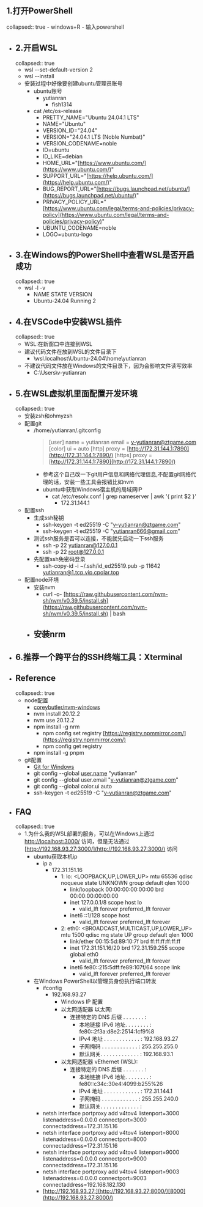 ## 1.打开PowerShell
collapsed:: true
	- windows+R
	- 输入powershell
- ## 2.开启WSL
  collapsed:: true
	- wsl --set-default-version 2
	- wsl --install
	- 安装过程中好像要创建ubuntu管理员账号
		- ubuntu账号
			- yutianran
				- fish1314
		- cat /etc/os-release
			- PRETTY_NAME="Ubuntu 24.04.1 LTS"
			- NAME="Ubuntu"
			- VERSION_ID="24.04"
			- VERSION="24.04.1 LTS (Noble Numbat)"
			- VERSION_CODENAME=noble
			- ID=ubuntu
			- ID_LIKE=debian
			- HOME_URL="[https://www.ubuntu.com/](https://www.ubuntu.com/)"
			- SUPPORT_URL="[https://help.ubuntu.com/](https://help.ubuntu.com/)"
			- BUG_REPORT_URL="[https://bugs.launchpad.net/ubuntu/](https://bugs.launchpad.net/ubuntu/)"
			- PRIVACY_POLICY_URL="[https://www.ubuntu.com/legal/terms-and-policies/privacy-policy](https://www.ubuntu.com/legal/terms-and-policies/privacy-policy)"
			- UBUNTU_CODENAME=noble
			- LOGO=ubuntu-logo
- ## 3.在Windows的PowerShell中查看WSL是否开启成功
  collapsed:: true
	- wsl -l -v
		- NAME            STATE           VERSION
		- Ubuntu-24.04    Running         2
- ## 4.在VSCode中安装WSL插件
  collapsed:: true
	- WSL:在新窗口中连接到WSL
	- 建议代码文件在放到WSL的文件目录下
		- \\wsl.localhost\Ubuntu-24.04\home\yutianran
	- 不建议代码文件放在Windows的文件目录下，因为会影响文件读写效率
		- C:\Users\v-yutianran
- ## 5.在WSL虚拟机里面配置开发环境
  collapsed:: true
	- 安装zsh和ohmyzsh
	- 配置git
		- /home/yutianran/.gitconfig
		  > [user]
		  > 	name = yutianran
		  > 	email = [v-yutianran@ztgame.com](mailto:v-yutianran@ztgame.com)
		  > [color]
		  > 	ui = auto
		  > [http]
		  > 	proxy = [http://172.31.144.1:7890](http://172.31.144.1:7890/)
		  > [https]
		  > 	proxy = [http://172.31.144.1:7890](http://172.31.144.1:7890/)
		  >
			- 参考这个自己改一下git用户信息和网络代理信息,不配置git网络代理的话，安装一些工具会报错比如nvm
			- ubuntu中获取Windows宿主机的局域网IP
				- cat /etc/resolv.conf | grep nameserver | awk '{ print $2 }'
					- 172.31.144.1
	- 配置ssh
		- 生成ssh秘钥
			- ssh-keygen -t ed25519 -C "[v-yutianran@ztgame.com](mailto:v-yutianran@ztgame.com)"
			- ssh-keygen -t ed25519 -C "[yutianran666@gmail.com](mailto:yutianran666@gmail.com)"
		- 测试ssh服务是否可以连接，不能就先启动一下ssh服务
			- ssh -p 22 yutianran@127.0.0.1
			- ssh -p 22 root@127.0.0.1
		- 先配置ssh免密码登录
			- ssh-copy-id -i ~/.ssh/id_ed25519.pub -p 11642 [yutianran@1.tcp.vip.cpolar.top](mailto:yutianran@1.tcp.vip.cpolar.top)
	- 配置node环境
		- 安装nvm
			- curl -o- [https://raw.githubusercontent.com/nvm-sh/nvm/v0.39.5/install.sh](https://raw.githubusercontent.com/nvm-sh/nvm/v0.39.5/install.sh) | bash
		- 安装nrm
			-
- ## 6.推荐一个跨平台的SSH终端工具：Xterminal
- ## Reference
  collapsed:: true
	- node配置
		- [coreybutler/nvm-windows](https://github.com/coreybutler/nvm-windows)
		- nvm install 20.12.2
		- nvm use 20.12.2
		- npm install -g nrm
			- npm config set registry [https://registry.npmmirror.com/](https://registry.npmmirror.com/)
			- npm config get registry
		- npm install -g pnpm
	- git配置
		- [Git](https://gitforwindows.org/index.html)[ for Windows](https://gitforwindows.org/index.html)
		- git config --global [user.name](http://user.name/) "yutianran"
		- git config --global user.email "[v-yutianran@ztgame.com](mailto:v-yutianran@ztgame.com)"
		- git config --global color.ui auto
		- ssh-keygen -t ed25519 -C "[v-yutianran@ztgame.com](mailto:v-yutianran@ztgame.com)"
- ## FAQ
  collapsed:: true
	- 1.为什么我的WSL部署的服务，可以在Windows上通过 [http://localhost:3000/](http://localhost:3000/) 访问，但是无法通过 [http://192.168.93.27:3000/](http://192.168.93.27:3000/) 访问
		- ubuntu获取本机ip
			- ip a
				- 172.31.151.16
					- 1: lo: <LOOPBACK,UP,LOWER_UP> mtu 65536 qdisc noqueue state UNKNOWN group default qlen 1000
						- link/loopback 00:00:00:00:00:00 brd 00:00:00:00:00:00
						- inet 127.0.0.1/8 scope host lo
							- valid_lft forever preferred_lft forever
						- inet6 ::1/128 scope host
							- valid_lft forever preferred_lft forever
					- 2: eth0: <BROADCAST,MULTICAST,UP,LOWER_UP> mtu 1500 qdisc mq state UP group default qlen 1000
						- link/ether 00:15:5d:89:10:7f brd ff:ff:ff:ff:ff:ff
						- inet 172.31.151.16/20 brd 172.31.159.255 scope global eth0
							- valid_lft forever preferred_lft forever
						- inet6 fe80::215:5dff:fe89:107f/64 scope link
							- valid_lft forever preferred_lft forever
		- 在Windows PowerShell以管理员身份执行端口转发
			- ifconfig
				- 192.168.93.27
					- Windows IP 配置
					- 以太网适配器 以太网:
						- 连接特定的 DNS 后缀 . . . . . . . :
							- 本地链接 IPv6 地址. . . . . . . . : fe80::2f3a:d8e2:2514:1cf9%8
							- IPv4 地址 . . . . . . . . . . . . : 192.168.93.27
							- 子网掩码  . . . . . . . . . . . . : 255.255.255.0
							- 默认网关. . . . . . . . . . . . . : 192.168.93.1
					- 以太网适配器 vEthernet (WSL):
						- 连接特定的 DNS 后缀 . . . . . . . :
							- 本地链接 IPv6 地址. . . . . . . . : fe80::c34c:30e4:4099:b255%26
							- IPv4 地址 . . . . . . . . . . . . : 172.31.144.1
							- 子网掩码  . . . . . . . . . . . . : 255.255.240.0
							- 默认网关. . . . . . . . . . . . . :
			- netsh interface portproxy add v4tov4 listenport=3000 listenaddress=0.0.0.0 connectport=3000 connectaddress=172.31.151.16
			- netsh interface portproxy add v4tov4 listenport=8000 listenaddress=0.0.0.0 connectport=8000 connectaddress=172.31.151.16
			- netsh interface portproxy add v4tov4 listenport=9000 listenaddress=0.0.0.0 connectport=9000 connectaddress=172.31.151.16
			- netsh interface portproxy add v4tov4 listenport=9003 listenaddress=0.0.0.0 connectport=9003 connectaddress=192.168.182.130
			- [http://192.168.93.27:](http://192.168.93.27:8000/)[8000](http://192.168.93.27:8000/)